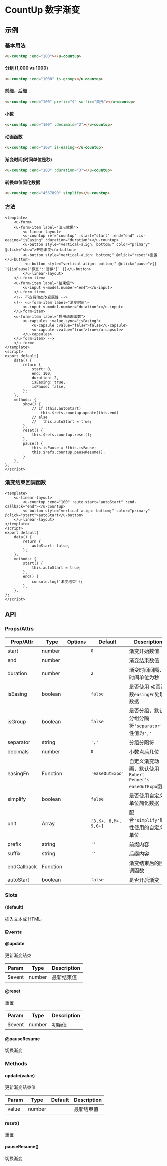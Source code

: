 <!-- 该 README.md 根据 api.yaml 和 docs/*.md 自动生成，为了方便在 GitHub 和 NPM 上查阅。如需修改，请查看源文件 -->

# CountUp 数字渐变

## 示例
### 基本用法

``` html
<u-countup :end="100"></u-countup>
```

#### 分组 (1,000 vs 1000)
``` html
<u-countup :end="1000" is-group></u-countup>
```

#### 前缀，后缀
``` html
<u-countup :end="100" prefix="$" suffix="美元"></u-countup>
```

#### 小数
``` html
<u-countup :end="100" :decimals="2"></u-countup>
```

#### 动画函数
``` html
<u-countup :end="100" is-easing></u-countup>
```

#### 渐变时间(时间单位是秒)
``` html
<u-countup :end="100" :duration="3"></u-countup>
```

#### 转换单位简化数据
``` html
<u-countup :end="4567890" simplify></u-countup>
```

### 方法
```vue
<template>
    <u-form>
    <u-form-item label="演示效果">
        <u-linear-layout>
        <u-countup ref="countup" :start="start" :end="end" :is-easing="isEasing" :duration="duration"></u-countup>
        <u-button style="vertical-align: bottom;" color="primary" @click="show">开启渐变</u-button>
        <u-button style="vertical-align: bottom;" @click="reset">重置</u-button>
         <u-button style="vertical-align: bottom;" @click="pause">{{ `${isPause?'恢复':'暂停'}` }}</u-button>
        </u-linear-layout>
    </u-form-item>
    <u-form-item label="结束值">
        <u-input v-model.number="end"></u-input>
    </u-form-item>
    <!-- 不支持动态改变属性 -->
    <!-- <u-form-item label="渐变时间">
        <u-input v-model.number="duration"></u-input>
    </u-form-item>
    <u-form-item label="启用动画函数">
        <u-capsules :value.sync="isEasing">
            <u-capsule :value="false">false</u-capsule>
            <u-capsule :value="true">true</u-capsule>
        </u-capsules>
    </u-form-item> -->
    </u-form>
</template>
<script>
export default{
    data() {
        return {
            start: 0,
            end: 100,
            duration: 2,
            isEasing: true,
            isPause: false,
        };
    },
    methods: {
        show() {
            // if (this.autoStart)
                this.$refs.countup.update(this.end)
            // else
            //   this.autoStart = true;
        },
        reset() {
            this.$refs.countup.reset();
        },
        pause() {
            this.isPause = !this.isPause;
            this.$refs.countup.pauseResume();
        }
    },
};
</script>
```

### 渐变结束回调函数
```vue
<template>
    <u-linear-layout>
        <u-countup :end="100" :auto-start="autoStart" :end-callback="end"></u-countup>
        <u-button style="vertical-align: bottom;" color="primary" @click="start">autoStart</u-button>
    </u-linear-layout>
</template>
<script>
export default{
    data() {
        return {
            autoStart: false,
        };
    },
    methods: {
        start() {
            this.autoStart = true;
        },
        end() {
            console.log('渐变结束');
        },
    },
};
</script>
```

## API
### Props/Attrs

| Prop/Attr | Type | Options | Default | Description |
| --------- | ---- | ------- | ------- | ----------- |
| start | number |  | `0` | 渐变开始数值 |
| end | number |  |  | 渐变结束数值 |
| duration | number |  | `2` | 渐变时间间隔，时间单位为秒 |
| isEasing | boolean |  | `false` | 是否使用 动画函数`easingFn`处理数据 |
| isGroup | boolean |  | `false` | 是否分组，默认分组分隔符`'separator'`属性值为`','` |
| separator | string |  | `','` | 分组分隔符 |
| decimals | number |  | `0` | 小数点后几位 |
| easingFn | Function |  | `'easeOutExpo'` | 自定义渐变动画，默认使用 `Robert Penner's easeOutExpo`函数 |
| simplify | boolean |  | `false` | 是否使用自定义单位简化数据 |
| unit | Array |  | `[3,K+, 6,M+, 9,G+]` | 配合`'simplify'`属性使用的自定义单位 |
| prefix | string |  | `''` | 前缀内容 |
| suffix | string |  | `''` | 后缀内容 |
| endCallback | Function |  |  | 渐变结束后的回调函数 |
| autoStart | boolean |  | `false` | 是否开启渐变 |

### Slots

#### (default)

插入文本或 HTML。

### Events

#### @update

更新渐变结束

| Param | Type | Description |
| ----- | ---- | ----------- |
| $event | number | 最新结束值 |

#### @reset

重置

| Param | Type | Description |
| ----- | ---- | ----------- |
| $event | number | 初始值 |

#### @pauseResume

切换渐变

### Methods

#### update(value)

更新渐变结束值

| Param | Type | Default | Description |
| ----- | ---- | ------- | ----------- |
| value | number |  | 最新结束值 |

#### reset()

重置

#### pauseResume()

切换渐变
